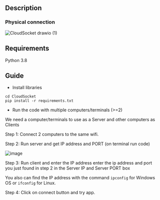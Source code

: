 ## Description
### Physical connection
![CloudSocket drawio (1)](https://user-images.githubusercontent.com/84137684/211577979-767631ba-6b75-4b72-be26-244469abd037.png)

## Requirements
Python 3.8

## Guide
* Install libraries
```
cd CloudSocket
pip install -r requirements.txt
```

* Run the code with multiple computers/terminals (>=2) 

We need a computer/terminals to use as a Server and other computers as Clients

Step 1: Connect 2 computers to the same wifi.

Step 2: Run server and get IP address and PORT (on terminal run code)

![image](https://user-images.githubusercontent.com/84137684/216765060-1fda3f44-dbc3-46a4-9f7d-93e5df3ec757.png)

Step 3: Run client and enter the IP address enter the ip address and port you just found in step 2 in the Server IP and Server PORT box

You also can find the IP address with the command `ipconfig` for Windows OS or `ifconfig` for Linux.

Step 4: Click on connect button and try app.


